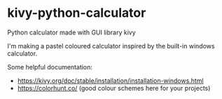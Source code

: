 # kivy-python-calculator
Python calculator made with GUI library kivy

I'm making a pastel coloured calculator inspired by the built-in windows calculator.

Some helpful documentation:
* https://kivy.org/doc/stable/installation/installation-windows.html
* https://colorhunt.co/ (good colour schemes here for your projects)
